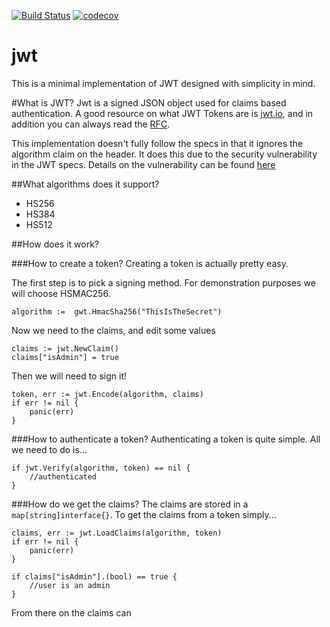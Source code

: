 [![Build Status](https://travis-ci.org/robbert229/jwt.svg?branch=master)](https://travis-ci.org/robbert229/jwt) [![codecov](https://codecov.io/gh/robbert229/jwt/branch/master/graph/badge.svg)](https://codecov.io/gh/robbert229/jwt)

# jwt
This is a minimal implementation of JWT designed with simplicity in mind.

#What is JWT?
Jwt is a signed JSON object used for claims based authentication. A good resource on what JWT Tokens are is [jwt.io](https://jwt.io/), and in addition you can always read the [RFC](https://tools.ietf.org/html/rfc7519).

This implementation doesn't fully follow the specs in that it ignores the algorithm claim on the header. It does this due to the security vulnerability in the JWT specs. Details on the vulnerability can be found [here](https://auth0.com/blog/2015/03/31/critical-vulnerabilities-in-json-web-token-libraries/)

##What algorithms does it support?
* HS256
* HS384
* HS512

##How does it work?

###How to create a token?
Creating a token is actually pretty easy.

The first step is to pick a signing method. For demonstration purposes we will choose HSMAC256.

    algorithm :=  gwt.HmacSha256("ThisIsTheSecret")
   
Now we need to the claims, and edit some values

    claims := jwt.NewClaim()
    claims["isAdmin"] = true
    
Then we will need to sign it!

    token, err := jwt.Encode(algorithm, claims)
    if err != nil {
        panic(err)    
    }
    
###How to authenticate a token?
Authenticating a token is quite simple. All we need to do is...

    if jwt.Verify(algorithm, token) == nil {
        //authenticated
    } 
    
###How do we get the claims?
The claims are stored in a `map[string]interface{}`. To get the claims from a token simply...
    
    claims, err := jwt.LoadClaims(algorithm, token)
    if err != nil {
        panic(err)
    }
    
    if claims["isAdmin"].(bool) == true {
        //user is an admin    
    }
    
From there on the claims can